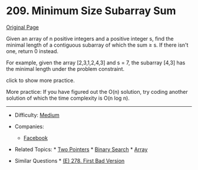 # 209. Minimum Size Subarray Sum

[Original Page](https://leetcode.com/problems/minimum-size-subarray-sum/description/)

Given an array of n positive integers and a positive integer s, find the minimal length of a contiguous subarray of which the sum ≥ s. If there isn't one, return 0 instead.

For example, given the array [2,3,1,2,4,3] and s = 7,
the subarray [4,3] has the minimal length under the problem constraint.

click to show more practice.

More practice:
If you have figured out the O(n) solution, try coding another solution of which the time complexity is O(n log n).

---


* Difficulty: [Medium](https://leetcode.com/problemset/all/?difficulty=Midium)
* Companies:
  * [Facebook](https://leetcode.com/company/facebook/)
* Related Topics: * [Two Pointers](https://leetcode.com/tag/two-pointers/) * [Binary Search](https://leetcode.com/tag/binary-search/) * [Array](https://leetcode.com/tag/array/)
   
* Similar Questions * [(E) 278. First Bad Version](https://leetcode.com/problems/minimum-window-substring)
